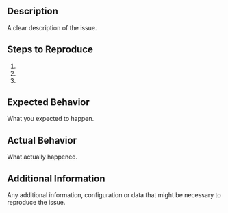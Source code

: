 ## Description
A clear description of the issue.

## Steps to Reproduce
1.
2.
3.

## Expected Behavior
What you expected to happen.

## Actual Behavior
What actually happened.

## Additional Information
Any additional information, configuration or data that might be necessary to reproduce the issue.